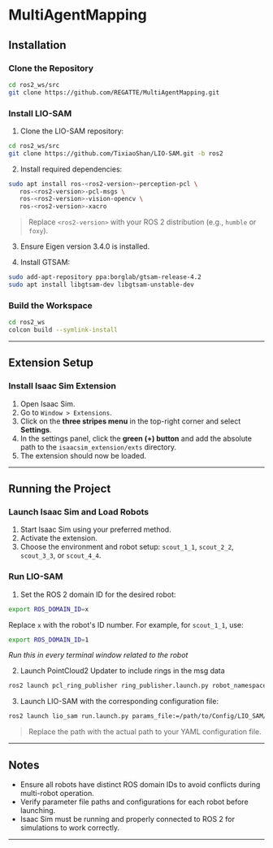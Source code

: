 # MultiAgentMapping

## Installation

### Clone the Repository
```bash
cd ros2_ws/src
git clone https://github.com/REGATTE/MultiAgentMapping.git
```

### Install LIO-SAM

1. Clone the LIO-SAM repository:
```bash
cd ros2_ws/src
git clone https://github.com/TixiaoShan/LIO-SAM.git -b ros2
```

2. Install required dependencies:
```bash
sudo apt install ros-<ros2-version>-perception-pcl \
   ros-<ros2-version>-pcl-msgs \
   ros-<ros2-version>-vision-opencv \
   ros-<ros2-version>-xacro
```
> Replace `<ros2-version>` with your ROS 2 distribution (e.g., `humble` or `foxy`).

3. Ensure Eigen version 3.4.0 is installed.

4. Install GTSAM:
```bash
sudo add-apt-repository ppa:borglab/gtsam-release-4.2
sudo apt install libgtsam-dev libgtsam-unstable-dev
```

### Build the Workspace
```bash
cd ros2_ws
colcon build --symlink-install
```

---

## Extension Setup

### Install Isaac Sim Extension
1. Open Isaac Sim.
2. Go to `Window > Extensions`.
3. Click on the **three stripes menu** in the top-right corner and select **Settings**.
4. In the settings panel, click the **green (+) button** and add the absolute path to the `isaacsim_extension/exts` directory.
5. The extension should now be loaded.

---

## Running the Project

### Launch Isaac Sim and Load Robots
1. Start Isaac Sim using your preferred method.
2. Activate the extension.
3. Choose the environment and robot setup: `scout_1_1`, `scout_2_2`, `scout_3_3`, or `scout_4_4`.

### Run LIO-SAM
1. Set the ROS 2 domain ID for the desired robot:
```bash
export ROS_DOMAIN_ID=x
```
Replace `x` with the robot's ID number. For example, for `scout_1_1`, use:
```bash
export ROS_DOMAIN_ID=1
```

*Run this in every terminal window related to the robot*

2. Launch PointCloud2 Updater to include rings in the msg data

```bash
ros2 launch pcl_ring_publisher ring_publisher.launch.py robot_namespace:=scout_x_x
```

3. Launch LIO-SAM with the corresponding configuration file:
```bash
ros2 launch lio_sam run.launch.py params_file:=/path/to/Config/LIO_SAM/scout_1_1.yaml
```
> Replace the path with the actual path to your YAML configuration file.

---

## Notes
- Ensure all robots have distinct ROS domain IDs to avoid conflicts during multi-robot operation.
- Verify parameter file paths and configurations for each robot before launching.
- Isaac Sim must be running and properly connected to ROS 2 for simulations to work correctly.

---
